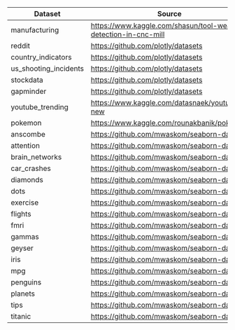 | Dataset               | Source                                                        |
| --------------------- | ------------------------------------------------------------- |
| manufacturing         | https://www.kaggle.com/shasun/tool-wear-detection-in-cnc-mill |
| reddit                | https://github.com/plotly/datasets                            |
| country_indicators    | https://github.com/plotly/datasets                            |
| us_shooting_incidents | https://github.com/plotly/datasets                            |
| stockdata             | https://github.com/plotly/datasets                            |
| gapminder             | https://github.com/plotly/datasets                            |
| youtube_trending      | https://www.kaggle.com/datasnaek/youtube-new                  |
| pokemon               | https://www.kaggle.com/rounakbanik/pokemon                    |
| anscombe              | https://github.com/mwaskom/seaborn-data                       |
| attention             | https://github.com/mwaskom/seaborn-data                       |
| brain_networks        | https://github.com/mwaskom/seaborn-data                       |
| car_crashes           | https://github.com/mwaskom/seaborn-data                       |
| diamonds              | https://github.com/mwaskom/seaborn-data                       |
| dots                  | https://github.com/mwaskom/seaborn-data                       |
| exercise              | https://github.com/mwaskom/seaborn-data                       |
| flights               | https://github.com/mwaskom/seaborn-data                       |
| fmri                  | https://github.com/mwaskom/seaborn-data                       |
| gammas                | https://github.com/mwaskom/seaborn-data                       |
| geyser                | https://github.com/mwaskom/seaborn-data                       |
| iris                  | https://github.com/mwaskom/seaborn-data                       |
| mpg                   | https://github.com/mwaskom/seaborn-data                       |
| penguins              | https://github.com/mwaskom/seaborn-data                       |
| planets               | https://github.com/mwaskom/seaborn-data                       |
| tips                  | https://github.com/mwaskom/seaborn-data                       |
| titanic               | https://github.com/mwaskom/seaborn-data                       |
